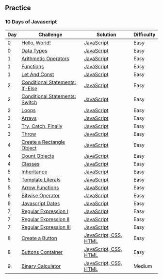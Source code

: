 ## Practice

### 10 Days of Javascript

| Day | Challenge                                                                                                                                       | Solution                                                                                                                                     | Difficulty |
| --- | ----------------------------------------------------------------------------------------------------------------------------------------------- | -------------------------------------------------------------------------------------------------------------------------------------------- | ---------- |
| 0   | [Hello, World!](https://github.com/aldoignatachandra/HACKERRANK/tree/master/javascript/10-days-of-javascript/day-0/hello-world)                 | [JavaScript](https://github.com/aldoignatachandra/HACKERRANK/tree/master/javascript/10-days-of-javascript/day-0/hello-world/solution.js)     | Easy       |
| 0   | [Data Types](https://github.com/aldoignatachandra/HACKERRANK/tree/master/javascript/10-days-of-javascript/day-0/data-types)                            | [JavaScript](https://github.com/aldoignatachandra/HACKERRANK/tree/master/javascript/10-days-of-javascript/day-0/data-types/solution.js)             | Easy       |
| 1   | [Arithmetic Operators](https://github.com/aldoignatachandra/HACKERRANK/tree/master/Practice/10DaysOfJavascript/Day1/ArithmeticOperators)        | [JavaScript](https://github.com/aldoignatachandra/HACKERRANK/blob/master/Practice/10DaysOfJavascript/Day1/ArithmeticOperators/Solution.js)   | Easy       |
| 1   | [Functions](https://github.com/aldoignatachandra/HACKERRANK/tree/master/Practice/10DaysOfJavascript/Day1/Functions)                             | [JavaScript](https://github.com/aldoignatachandra/HACKERRANK/blob/master/Practice/10DaysOfJavascript/Day1/Functions/Solution.js)             | Easy       |
| 1   | [Let And Const](https://github.com/aldoignatachandra/HACKERRANK/tree/master/Practice/10DaysOfJavascript/Day1/LetAndConst)                       | [JavaScript](https://github.com/aldoignatachandra/HACKERRANK/blob/master/Practice/10DaysOfJavascript/Day1/LetAndConst/Solution.js)           | Easy       |
| 2   | [Conditional Statements: If-Else](https://github.com/aldoignatachandra/HACKERRANK/tree/master/Practice/10DaysOfJavascript/Day2/If-Else)         | [JavaScript](https://github.com/aldoignatachandra/HACKERRANK/blob/master/Practice/10DaysOfJavascript/Day2/If-Else/Solution.js)               | Easy       |
| 2   | [Conditional Statements: Switch](https://github.com/aldoignatachandra/HACKERRANK/tree/master/Practice/10DaysOfJavascript/Day2/Switch)           | [JavaScript](https://github.com/aldoignatachandra/HACKERRANK/blob/master/Practice/10DaysOfJavascript/Day2/Switch/Solution.js)                | Easy       |
| 2   | [Loops](https://github.com/aldoignatachandra/HACKERRANK/tree/master/Practice/10DaysOfJavascript/Day2/Loops)                                     | [JavaScript](https://github.com/aldoignatachandra/HACKERRANK/blob/master/Practice/10DaysOfJavascript/Day2/Loops/Solution.js)                 | Easy       |
| 3   | [Arrays](https://github.com/aldoignatachandra/HACKERRANK/tree/master/Practice/10DaysOfJavascript/Day3/Arrays)                                   | [JavaScript](https://github.com/aldoignatachandra/HACKERRANK/blob/master/Practice/10DaysOfJavascript/Day3/Arrays/Solution.js)                | Easy       |
| 3   | [Try, Catch, Finally](https://github.com/aldoignatachandra/HACKERRANK/tree/master/Practice/10DaysOfJavascript/Day3/Try%2CCatch%2CFinally)       | [JavaScript](https://github.com/aldoignatachandra/HACKERRANK/blob/master/Practice/10DaysOfJavascript/Day3/Try%2CCatch%2CFinally/Solution.js) | Easy       |
| 3   | [Throw](https://github.com/aldoignatachandra/HACKERRANK/tree/master/Practice/10DaysOfJavascript/Day3/Throw)                                     | [JavaScript](https://github.com/aldoignatachandra/HACKERRANK/blob/master/Practice/10DaysOfJavascript/Day3/Throw/Solution.js)                 | Easy       |
| 4   | [Create a Rectangle Object](https://github.com/aldoignatachandra/HACKERRANK/tree/master/Practice/10DaysOfJavascript/Day4/CreateRectangleObject) | [JavaScript](https://github.com/aldoignatachandra/HACKERRANK/blob/master/Practice/10DaysOfJavascript/Day4/CreateRectangleObject/Solution.js) | Easy       |
| 4   | [Count Objects](https://github.com/aldoignatachandra/HACKERRANK/tree/master/Practice/10DaysOfJavascript/Day4/CountObjects)                      | [JavaScript](https://github.com/aldoignatachandra/HACKERRANK/blob/master/Practice/10DaysOfJavascript/Day4/CountObjects/Solution.js)          | Easy       |
| 4   | [Classes](https://github.com/aldoignatachandra/HACKERRANK/tree/master/Practice/10DaysOfJavascript/Day4/Classes)                                 | [JavaScript](https://github.com/aldoignatachandra/HACKERRANK/blob/master/Practice/10DaysOfJavascript/Day4/Classes/Solution.js)               | Easy       |
| 5   | [Inheritance](https://github.com/aldoignatachandra/HACKERRANK/tree/master/Practice/10DaysOfJavascript/Day5/Inheritance)                         | [JavaScript](https://github.com/aldoignatachandra/HACKERRANK/blob/master/Practice/10DaysOfJavascript/Day5/Inheritance/Solution.js)           | Easy       |
| 5   | [Template Literals](https://github.com/aldoignatachandra/HACKERRANK/tree/master/Practice/10DaysOfJavascript/Day5/TemplateLiterals)              | [JavaScript](https://github.com/aldoignatachandra/HACKERRANK/blob/master/Practice/10DaysOfJavascript/Day5/TemplateLiterals/Solution.js)      | Easy       |
| 5   | [Arrow Functions](https://github.com/aldoignatachandra/HACKERRANK/tree/master/Practice/10DaysOfJavascript/Day5/ArrowFunctions)                  | [JavaScript](https://github.com/aldoignatachandra/HACKERRANK/blob/master/Practice/10DaysOfJavascript/Day5/ArrowFunctions/Solution.js)        | Easy       |
| 6   | [Bitwise Operator](https://github.com/aldoignatachandra/HACKERRANK/tree/master/Practice/10DaysOfJavascript/Day6/BitwiseOperator)                | [JavaScript](https://github.com/aldoignatachandra/HACKERRANK/blob/master/Practice/10DaysOfJavascript/Day6/BitwiseOperator/Solution.js)       | Easy       |
| 6   | [Javascript Dates](https://github.com/aldoignatachandra/HACKERRANK/tree/master/Practice/10DaysOfJavascript/Day6/JavascriptDates)                | [JavaScript](https://github.com/aldoignatachandra/HACKERRANK/blob/master/Practice/10DaysOfJavascript/Day6/JavascriptDates/Solution.js)       | Easy       |
| 7   | [Regular Expression I](https://github.com/aldoignatachandra/HACKERRANK/tree/master/Practice/10DaysOfJavascript/Day7/RegEx-I)                    | [JavaScript](https://github.com/aldoignatachandra/HACKERRANK/blob/master/Practice/10DaysOfJavascript/Day7/RegEx-I/Solution.js)               | Easy       |
| 7   | [Regular Expression II](https://github.com/aldoignatachandra/HACKERRANK/tree/master/Practice/10DaysOfJavascript/Day7/RegEx-II)                  | [JavaScript](https://github.com/aldoignatachandra/HACKERRANK/blob/master/Practice/10DaysOfJavascript/Day7/RegEx-II/Solution.js)              | Easy       |
| 7   | [Regular Expression III](https://github.com/aldoignatachandra/HACKERRANK/tree/master/Practice/10DaysOfJavascript/Day7/RegEx-III)                | [JavaScript](https://github.com/aldoignatachandra/HACKERRANK/blob/master/Practice/10DaysOfJavascript/Day7/RegEx-III/Solution.js)             | Easy       |
| 8   | [Create a Button](https://github.com/aldoignatachandra/HACKERRANK/tree/master/Practice/10DaysOfJavascript/Day8/CreateAButton)                   | [JavaScript, CSS, HTML](https://github.com/aldoignatachandra/HACKERRANK/tree/master/Practice/10DaysOfJavascript/Day8/CreateAButton)          | Easy       |
| 8   | [Buttons Container](https://github.com/aldoignatachandra/HACKERRANK/tree/master/Practice/10DaysOfJavascript/Day8/ButtonsContainer)              | [JavaScript, CSS, HTML](https://github.com/aldoignatachandra/HACKERRANK/tree/master/Practice/10DaysOfJavascript/Day8/ButtonsContainer)       | Easy       |
| 9   | [Binary Calculator](https://github.com/aldoignatachandra/HACKERRANK/tree/master/Practice/10DaysOfJavascript/Day9/BinaryCalculator)              | [JavaScript, CSS, HTML](https://github.com/aldoignatachandra/HACKERRANK/tree/master/Practice/10DaysOfJavascript/Day9/BinaryCalculator)       | Medium     |
